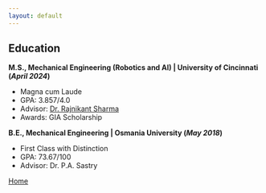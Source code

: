 ```yaml
---
layout: default
---
```


## Education					       		
**M.S., Mechanical Engineering (Robotics and AI) | University of Cincinnati (_April 2024_)**
- Magna cum Laude
- GPA: 3.857/4.0
- Advisor: [Dr. Rajnikant Sharma](https://scholar.google.com/citations?hl=en&user=G-u2cEQAAAAJ)
- Awards: GIA Scholarship

**B.E., Mechanical Engineering | Osmania University (_May 2018_)**
- First Class with Distinction
- GPA: 73.67/100
- Advisor: Dr. P.A. Sastry

[Home](README.md)
